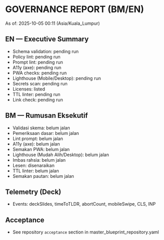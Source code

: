 # GOVERNANCE REPORT (BM/EN)
As of: 2025-10-05 00:11 (Asia/Kuala_Lumpur)

## EN — Executive Summary
- Schema validation: pending run
- Policy lint: pending run
- Prompt lint: pending run
- A11y (axe): pending run
- PWA checks: pending run
- Lighthouse (Mobile/Desktop): pending run
- Secrets scan: pending run
- Licenses: listed
- TTL linter: pending run
- Link check: pending run

## BM — Rumusan Eksekutif
- Validasi skema: belum jalan
- Pemeriksaan dasar: belum jalan
- Lint prompt: belum jalan
- A11y (axe): belum jalan
- Semakan PWA: belum jalan
- Lighthouse (Mudah Alih/Desktop): belum jalan
- Imbas rahsia: belum jalan
- Lesen: disenaraikan
- TTL linter: belum jalan
- Semakan pautan: belum jalan

## Telemetry (Deck)
- Events: deckSlides, timeToTLDR, abortCount, mobileSwipe, CLS, INP

## Acceptance
- See repository `acceptance` section in master_blueprint_repository.yaml
